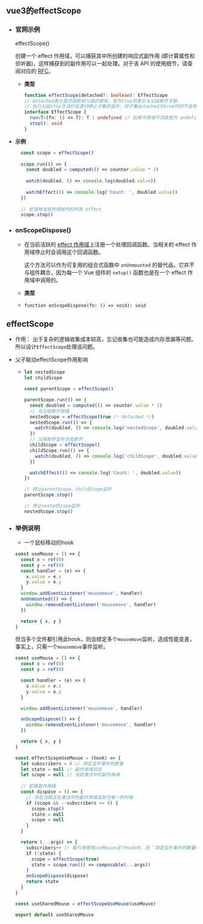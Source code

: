 ## vue3的effectScope

* ### 官网示例

  effectScope()

  创建一个 effect 作用域，可以捕获其中所创建的响应式副作用 (即计算属性和侦听器)，这样捕获到的副作用可以一起处理。对于该 API 的使用细节，请查阅对应的 [RFC](https://github.com/vuejs/rfcs/blob/master/active-rfcs/0041-reactivity-effect-scope.md)。

  - **类型**

    ```typescript
    function effectScope(detached?: boolean): EffectScope
    // detached表示是否阻断和父级的联系，若为true则表示与父级断开关联，
    // 执行父级stop方法时会递归停止子集的监听，但子集detached为true时则不会停止
    interface EffectScope {
      run<T>(fn: () => T): T | undefined // 如果作用域不活跃就为 undefined
      stop(): void
    }
    ```
    
- **示例**
  
  ```js
    const scope = effectScope()
    
    scope.run(() => {
      const doubled = computed(() => counter.value * 2)
    
      watch(doubled, () => console.log(doubled.value))
    
      watchEffect(() => console.log('Count: ', doubled.value))
    })
    
    // 处理掉当前作用域内的所有 effect
    scope.stop()
    ```
  
* ### onScopeDispose()

  * 在当前活跃的 [effect 作用域](https://cn.vuejs.org/api/reactivity-advanced.html#effectscope)上注册一个处理回调函数。当相关的 effect 作用域停止时会调用这个回调函数。

    这个方法可以作为可复用的组合式函数中 `onUnmounted` 的替代品，它并不与组件耦合，因为每一个 Vue 组件的 `setup()` 函数也是在一个 effect 作用域中调用的。

  * **类型**

  * ```ty
    function onScopeDispose(fn: () => void): void
    ```

## effectScope

* 作用： 出于复杂的逻辑收集成本较高，忘记收集也可能造成内存泄漏等问题。所以设计`EffectScope`处理该问题。

* 父子联动effectScope作用影响

  - ```js
    let nestedScope
    let childScope
    
    const parentScope = effectScope()
    
    parentScope.run(() => {
      const doubled = computed(() => counter.value * 2)
      // 与父级断开链接
      nestedScope = effectScope(true /* detached */)
      nestedScope.run(() => {
        watch(doubled, () => console.log('nestedScope', doubled.value))
      })
      // 父级断开监听也会断开
      childScope = effectScope()
      childScope.run(() => {
        watch(doubled, () => console.log('childScope', doubled.value))
      })
    
      watchEffect(() => console.log('Count: ', doubled.value))
    })
    
    // 停止parentScope、childScope监听
    parentScope.stop()
    
    // 停止nestedScope监听
    nestedScope.stop()
    ```

* ### 举例说明

  * 一个鼠标移动的hook

  ```js
  const useMouse = () => {
    const x = ref(0)
    const y = ref(0)
    const handler = (e) => {
      x.value = e.x
      y.value = e.y
    }
    window.addEventListener('mousemove', handler)
    onUnmounted(() => {
      window.removeEventListener('mousemove', handler)
    })
  
    return { x, y }
  }
  ```

  但当多个文件都引用此hook，则会绑定多个`mousemove`监听，造成性能变差，事实上，只需一个`mousemove`事件监听。

  ```js
  const useMouse = () => {
    const x = ref(0)
    const y = ref(0)
  
    const handler = (e) => {
      x.value = e.x
      y.value = e.y
    }
  
    window.addEventListener('mousemove', handler)
  
    onScopeDispose(() => {
      window.removeEventListener('mousemove', handler)
    })
  
    return { x, y }
  }
  
  const effectScopeUseMouse = (hook) => {
    let subscribers = 0 // 绑定监听事件的数量
    let state = null // 副作用域状态
    let scope = null // 当前激活中的副作用域
    
    // 卸载副作用域
    const dispose = () => {
      // 存在当前正在激活中的副作用域且其为唯一的时候
      if (scope && --subscribers <= 0) {
        scope.stop()
        state = null
        scope = null
      }
    }
  
    return (...args) => {
      subscribers++ // 每引用使用useMouse这个hook时，则 ‘绑定监听事件的数量+1’
      if (!state) {
        scope = effectScope(true)
        state = scope.run(() => composable(...args))
      }
      onScopeDispose(dispose)
      return state
    }
  }
  
  const useSharedMouse = effectScopeUseMouse(useMouse)
  
  export default useSharedMouse
  ```

  

  

  